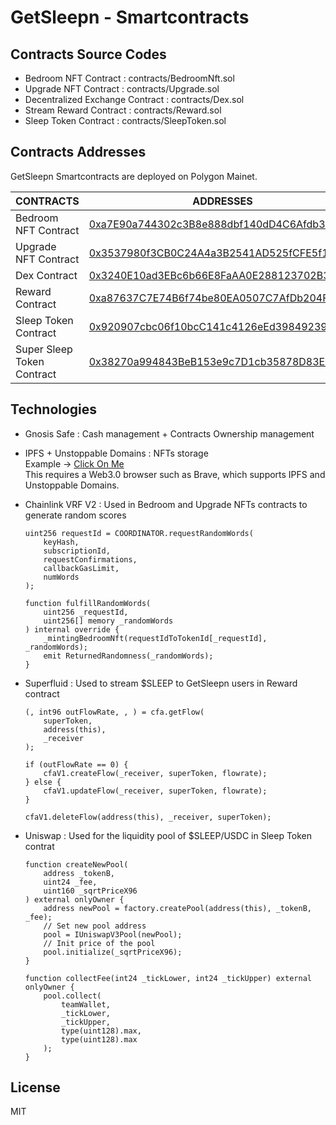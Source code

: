# GetSleepn - Smartcontracts
## Contracts Source Codes
- Bedroom NFT Contract : contracts/BedroomNft.sol  
- Upgrade NFT Contract : contracts/Upgrade.sol 
- Decentralized Exchange Contract : contracts/Dex.sol
- Stream Reward Contract : contracts/Reward.sol
- Sleep Token Contract : contracts/SleepToken.sol

## Contracts Addresses
GetSleepn Smartcontracts are deployed on Polygon Mainet.

| CONTRACTS | ADDRESSES |
| ------ | ------ |
| Bedroom NFT Contract | [0xa7E90a744302c3B8e888dbf140dD4C6Afdb3e5B3](https://polygonscan.com/address/0xa7E90a744302c3B8e888dbf140dD4C6Afdb3e5B3) 
| Upgrade NFT Contract | [0x3537980f3CB0C24A4a3B2541AD525fCFE5f18160](https://polygonscan.com/address/0x3537980f3CB0C24A4a3B2541AD525fCFE5f18160)
| Dex Contract | [0x3240E10ad3EBc6b66E8FaAA0E288123702B3A29f](https://polygonscan.com/address/0x3240E10ad3EBc6b66E8FaAA0E288123702B3A29f)
| Reward Contract | [0xa87637C7E74B6f74be80EA0507C7AfDb204F950A](https://polygonscan.com/address/0xa87637C7E74B6f74be80EA0507C7AfDb204F950A)
| Sleep Token Contract | [0x920907cbc06f10bcC141c4126eEd398492398793](https://polygonscan.com/token/0x920907cbc06f10bcC141c4126eEd398492398793)
| Super Sleep Token Contract | [0x38270a994843BeB153e9c7D1cb35878D83E6ab86](https://polygonscan.com/address/0x38270a994843BeB153e9c7D1cb35878D83E6ab86)

## Technologies
- Gnosis Safe : Cash management + Contracts Ownership management 

- IPFS + Unstoppable Domains : NFTs storage <br>
Example -> [Click On Me](https://getsleepn.crypto/1.png)<br>
This requires a Web3.0 browser such as Brave, which supports IPFS and Unstoppable Domains.

- Chainlink VRF V2 : Used in Bedroom and Upgrade NFTs contracts to generate random scores
    ```solidity
    uint256 requestId = COORDINATOR.requestRandomWords(
        keyHash,
        subscriptionId,
        requestConfirmations,
        callbackGasLimit,
        numWords
    );

    function fulfillRandomWords(
        uint256 _requestId,
        uint256[] memory _randomWords
    ) internal override {
        _mintingBedroomNft(requestIdToTokenId[_requestId], _randomWords);
        emit ReturnedRandomness(_randomWords);
    }
    ```

- Superfluid : Used to stream $SLEEP to GetSleepn users in Reward contract
    ```solidity
    (, int96 outFlowRate, , ) = cfa.getFlow(
        superToken,
        address(this),
        _receiver
    );

    if (outFlowRate == 0) {
        cfaV1.createFlow(_receiver, superToken, flowrate);
    } else {
        cfaV1.updateFlow(_receiver, superToken, flowrate);
    }

    cfaV1.deleteFlow(address(this), _receiver, superToken);
    ```
- Uniswap : Used for the liquidity pool of $SLEEP/USDC in Sleep Token contrat
    ```solidity
    function createNewPool(
        address _tokenB,
        uint24 _fee,
        uint160 _sqrtPriceX96
    ) external onlyOwner {
        address newPool = factory.createPool(address(this), _tokenB, _fee);
        // Set new pool address
        pool = IUniswapV3Pool(newPool);
        // Init price of the pool
        pool.initialize(_sqrtPriceX96);
    }

    function collectFee(int24 _tickLower, int24 _tickUpper) external onlyOwner {
        pool.collect(
            teamWallet,
            _tickLower,
            _tickUpper,
            type(uint128).max,
            type(uint128).max
        );
    }
    ```

## License
MIT


